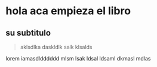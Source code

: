 # hola aca empieza el libro

## su subtitulo

>aklsdlka daskldlk salk klsalds

lorem iamasdldddddd mlsm lsak ldsal ldsaml dkmasl mdlas
